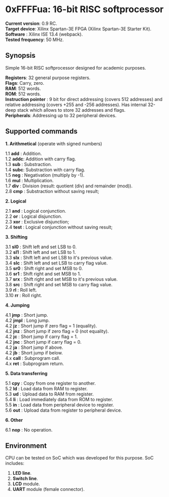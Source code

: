 0xFFFFua: 16-bit RISC softprocessor
===================================

 **Current version**: 0.9 RC.  
   **Target device**: Xilinx Spartan-3E FPGA (Xilinx Spartan-3E Starter Kit).  
       **Software** : Xilinx ISE 13.4 (webpack).  
**Tested frequency**: 50 MHz.  

Synopsis
--------

Simple 16-bit RISC softprocessor designed for academic purposes.

**Registers**: 32 general purpose registers.  
**Flags**: Carry, zero.  
**RAM**: 512 words.  
**ROM**: 512 words.  
**Instruction pointer** : 9 bit for direct addressing (covers 512 addresses) and
relative addressing (covers +255 and -256 addresses). Has internal 32-deep stack
which allows to store 32 addresses and flags.  
**Peripherals**: Addressing up to 32 peripheral devices.  


Supported commands
------------------

**1. Arithmetical** (operate with signed numbers)

1.1 **add** : Addition.  
1.2 **addc**: Addition with carry flag.  
1.3 **sub** : Substraction.  
1.4 **subc**: Substraction with carry flag.  
1.5 **neg** : Negativation (multiply by -1).  
1.6 **mul** : Multiplication.  
1.7 **div** : Division (result: quotient (div) and remainder (mod)).  
2.8 **cmp** : Substraction without saving result;  


**2. Logical**

2.1 **and**  : Logical conjunction.  
2.2 **or**   : Logical disjunction.  
2.3 **xor**  : Exclusive disjunction;  
2.4 **test** : Logical conjunction without saving result;  


**3. Shifting**

3.1 **sl0** : Shift left and set LSB to 0.  
3.2 **sl1** : Shift left and set LSB to 1.  
3.3 **slx** : Shift left and set LSB to it's previous value.  
3.4 **slc** : Shift left and set LSB to carry flag value.  
3.5 **sr0** : Shift right and set MSB to 0.  
3.6 **sr1** : Shift right and set MSB to 1.  
3.7 **srx** : Shift right and set MSB to it's previous value.  
3.8 **src** : Shift right and set MSB to carry flag value.  
3.9 **rl**  : Roll left.  
3.10 **rr**  : Roll right.  


**4. Jumping**

4.1 **jmp**  : Short jump.  
4.2 **jmpl** : Long jump.  
4.2 **jz**   : Short jump if zero flag = 1 (equality).  
4.2 **jnz**  : Short jump if zero flag = 0 (not equality).  
4.2 **jc**   : Short jump if carry flag = 1.  
4.2 **jnc**  : Short jump if carry flag = 0.  
4.2 **ja**   : Short jump if above.  
4.2 **jb**   : Short jump if below.  
4.x **call** : Subprogram call.  
4.x **ret**  : Subprogram return.  


**5. Data transferring**

5.1 **cpy** : Copy from one register to another.  
5.2 **ld**  : Load data from RAM to register.  
5.3 **ud**  : Upload data to RAM from register.  
5.4 **li**  : Load immediately data from ROM to register.  
5.5 **in**  : Load data from peripheral device to register.  
5.6 **out** : Upload data from register to peripheral device.  


**6. Other**

6.1 **nop** : No operation.


Environment
-----------

CPU can be tested on SoC which was developed for this purpose. SoC includes:
1. **LED line**.  
2. **Switch line**.  
3. **LCD** module.  
4. **UART** module (female connector).  
